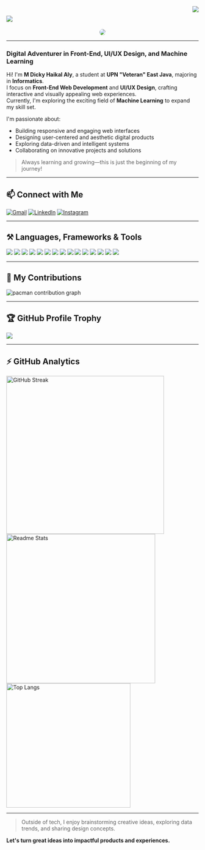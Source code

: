 <img
  align="right"
  src="https://visitor-badge.laobi.icu/badge?page_id=dickyhaa.12&left_color=grey&right_color=blue"
/>

<h1>
  <img
    src="https://readme-typing-svg.herokuapp.com/?font=Righteous&size=35&center=true&vCenter=true&width=500&height=70&duration=4000&lines=Hi+There!+👋;+I'm+M+Dicky+Haikal+Aly!;"
  />
</h1>

<div align="center">
  <img src="https://inspgr.id/app/uploads/2023/05/pixel-art-kirokaze-07.gif" style="width: auto; height: auto; border-radius: 20px;" />
</div>

---

### Digital Adventurer in Front-End, UI/UX Design, and Machine Learning

Hi! I'm **M Dicky Haikal Aly**, a student at **UPN "Veteran" East Java**, majoring in **Informatics**.  
I focus on **Front-End Web Development** and **UI/UX Design**, crafting interactive and visually appealing web experiences.  
Currently, I'm exploring the exciting field of **Machine Learning** to expand my skill set.

I'm passionate about:
- Building responsive and engaging web interfaces
- Designing user-centered and aesthetic digital products
- Exploring data-driven and intelligent systems
- Collaborating on innovative projects and solutions

> Always learning and growing—this is just the beginning of my journey!

---

## 📫 Connect with Me

[![Gmail](https://img.shields.io/badge/Gmail-333333?style=for-the-badge&logo=gmail&logoColor=red)](mailto:dickyhaikal12@gmail.com)
[![LinkedIn](https://img.shields.io/badge/LinkedIn-0077B5?style=for-the-badge&logo=linkedin&logoColor=white)](https://www.linkedin.com/in/m-dicky-haikal-aly-53768528b/)
[![Instagram](https://img.shields.io/badge/Instagram-E4405F?style=for-the-badge&logo=instagram&logoColor=white)](https://instagram.com/dickyhaa12)

---

## ⚒️ Languages, Frameworks & Tools

<div>
  <!-- Frontend -->
  <img src="https://img.shields.io/badge/HTML5-E34F26?style=flat&logo=html5&logoColor=white" />
  <img src="https://img.shields.io/badge/CSS3-1572B6?style=flat&logo=css3&logoColor=white" />
  <img src="https://img.shields.io/badge/JavaScript-F7DF1E?style=flat&logo=javascript&logoColor=black" />
  <img src="https://img.shields.io/badge/PHP-777BB4?style=flat&logo=php&logoColor=white" />
  <img src="https://img.shields.io/badge/Python-3776AB?style=flat&logo=python&logoColor=white" />
  <img src="https://img.shields.io/badge/Java-007396?style=flat&logo=java&logoColor=white" />
  <img src="https://img.shields.io/badge/C-00599C?style=flat&logo=c&logoColor=white" />
  <img src="https://img.shields.io/badge/C%2B%2B-00599C?style=flat&logo=c%2B%2B&logoColor=white" />
  <img src="https://img.shields.io/badge/MySQL-4479A1?style=flat&logo=mysql&logoColor=white" />
  <img src="https://img.shields.io/badge/Bash-4EAA25?style=flat&logo=gnubash&logoColor=white" />

  <!-- UI/UX & Tools -->
  <img src="https://img.shields.io/badge/Figma-F24E1E?style=flat&logo=figma&logoColor=white" />
  <img src="https://img.shields.io/badge/Git-F05032?style=flat&logo=git&logoColor=white" />
  <img src="https://img.shields.io/badge/GitHub-181717?style=flat&logo=github&logoColor=white" />
  <img src="https://img.shields.io/badge/VS%20Code-007ACC?style=flat&logo=visual-studio-code&logoColor=white" />
  <img src="https://img.shields.io/badge/Linux-FCC624?style=flat&logo=linux&logoColor=black" />
</div>

---

## 👾 My Contributions

<picture>
  <source media="(prefers-color-scheme: dark)" srcset="https://raw.githubusercontent.com/dickyhaa/dickyhaa/output/pacman-contribution-graph-dark.svg">
  <source media="(prefers-color-scheme: light)" srcset="https://raw.githubusercontent.com/dickyhaa/dickyhaa/output/pacman-contribution-graph.svg">
  <img alt="pacman contribution graph" src="https://raw.githubusercontent.com/dickyhaa/dickyhaa/output/pacman-contribution-graph.svg">
</picture>

---

## 🏆 GitHub Profile Trophy

<div>
  <img src="https://github-profile-trophy.vercel.app/?username=dickyhaa&&theme=tokyonigh&no-frame=false" />
</div>

---

## ⚡ GitHub Analytics

<div>
  <img width="413" src="https://streak-stats.demolab.com?user=dickyhaa&theme=tokyonight&border_radius=5&short_numbers=true&mode=weekly" alt="GitHub Streak"/>
  <img width="390" src="https://github-readme-stats.vercel.app/api?username=dickyhaa&theme=tokyonight&show_icons=true&hide_border=false&count_private=true" alt="Readme Stats"/>
  <br/>
  <img width="325" align="center" src="https://github-readme-stats.vercel.app/api/top-langs/?username=dickyhaa&theme=tokyonight&show_icons=true&hide_border=false&layout=compact" alt="Top Langs"/>
</div>

---

<!--
Support & Feedback

If you have any questions, suggestions, or collaboration ideas, feel free to reach out via [email](mailto:dickyhaikal12@gmail.com) or via LinkedIn.
-->

> Outside of tech, I enjoy brainstorming creative ideas, exploring data trends, and sharing design concepts.

**Let's turn great ideas into impactful products and experiences.**
